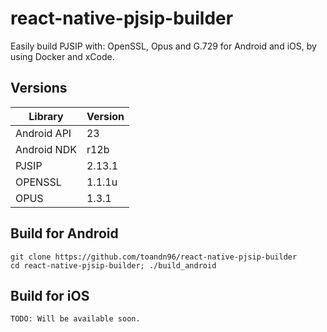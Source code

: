# react-native-pjsip-builder
Easily build PJSIP with: OpenSSL, Opus and G.729 for Android and iOS, by using Docker and xCode.

## Versions
| Library              | Version |
|----------------------|---------|
| Android API          | 23      |
| Android NDK          | r12b    |
| PJSIP                | 2.13.1   |
| OPENSSL              | 1.1.1u  |
| OPUS                 | 1.3.1   |

## Build for Android
```
git clone https://github.com/toandn96/react-native-pjsip-builder
cd react-native-pjsip-builder; ./build_android
```

## Build for iOS
```
TODO: Will be available soon.
```
